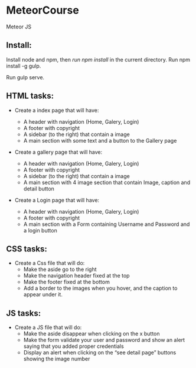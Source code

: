 # MeteorCourse
Meteor JS

## Install:
Install node and npm, then *run npm install* in the current directory.
Run npm install -g gulp.

Run gulp serve.

## HTML tasks:

* Create a index page that will have: 
    * A header with navigation (Home, Galery, Login)
    * A footer with copyright
    * A sidebar (to the right) that contain a image
    * A main section with some text and a button to the Gallery page 
    
* Create a gallery page that will have: 
    * A header with navigation (Home, Galery, Login)
    * A footer with copyright
    * A sidebar (to the right) that contain a image
    * A main section with 4 image section that contain Image, caption and detail button 
 
* Create a Login page that will have: 
    * A header with navigation (Home, Galery, Login)
    * A footer with copyright
    * A main section with a Form containing Username and Password and a login button
    
## CSS tasks:
    
* Create a Css file that will do:
    * Make the aside go to the right
    * Make the navigation header fixed at the top
    * Make the footer fixed at the bottom
    * Add a border to the images when you hover, and the caption to appear under it. 


## JS tasks:
    
* Create a JS file that will do:
    * Make the aside disappear when clicking on the x button
    * Make the form validate your user and password and show an alert saying that you added proper credentials
    * Display an alert when clicking on the “see detail page” buttons showing the image number
